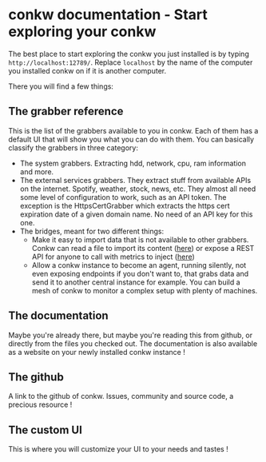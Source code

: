 # conkw documentation - Start exploring your conkw

The best place to start exploring the conkw you just installed is by typing `http://localhost:12789/`. Replace `localhost` by the name of the computer you installed conkw on if it is another computer.

There you will find a few things:

## The grabber reference

This is the list of the grabbers available to you in conkw. Each of them has a default UI that will show you what you can do with them. You can basically classify the grabbers in three category:

* The system grabbers. Extracting hdd, network, cpu, ram information and more.
* The external services grabbers. They extract stuff from available APIs on the internet. Spotify, weather, stock, news, etc. They almost all need some level of configuration to work, such as an API token. The exception is the HttpsCertGrabber which extracts the https cert expiration date of a given domain name. No need of an API key for this one.
* The bridges, meant for two different things:
    * Make it easy to import data that is not available to other grabbers. Conkw can read a file to import its content ([here](GRABBER_FILE.md)) or expose a REST API for anyone to call with metrics to inject ([here](GRABBER_EMI.md))
    * Allow a conkw instance to become an agent, running silently, not even exposing endpoints if you don't want to, that grabs data and send it to another central instance for example. You can build a mesh of conkw to monitor a complex setup with plenty of machines.


## The documentation

Maybe you're already there, but maybe you're reading this from github, or directly from the files you checked out. The documentation is also available as a website on your newly installed conkw instance !

## The github

A link to the github of conkw. Issues, community and source code, a precious resource !

## The custom UI

This is where you will customize your UI to your needs and tastes !